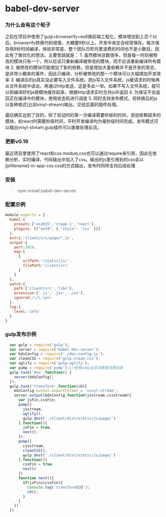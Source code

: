 # babel-dev-server

### 为什么会有这个轮子
  之前在项目中使用了gulp+browserify+es6做前端工程化，模块增加到上百个以后，browserify转换代码很慢，大概要8秒以上。开发中肯定会经常保存，每次保存用8秒时间编译，体验非常差，整个团队日积月累浪费的时间也不是小数目。因此有了做优化的想法，主要思路就是：
    1. 虽然模块总数很多，但是每一时刻被修改的模块只有一个，所以应该只重新编译被修改的模块，而不应该重新编译所有模块
    2. 被修改的模块可能增加了新的依赖，但是增加大量依赖并不是开发的常态，是非常小概率的事件，因此只编译、分析被修改的那一个模块可以大幅增加开发效率
    3. 编译后的js其实没必要写入文件系统。把js写入文件系统，js被请求的时候再从文件系统中读出，再通过http发送，这是多此一举。如果不写入文件系统，就可以把编译好的js按模块缓存起来，根据http请求实时合并js并返回
    4. 为保证不会返回正在编译中的模块，使用状态机进行调度
    5. 同时支持发布模式，将转换后的js以各种格式(比如vinyl-stream)输出，交给后面的插件处理。

  最后确实达到了目的，除了启动时的第一次编译需要秒级的时间，添加依赖超多的模块，如react时需要秒级时间，平时开发编译均为毫秒级时间完成，发布模式可以输出vinyl-stream,gulp插件可以直接处理此流。

###  更新v0.19
  最近项目里使用了react和css module,css也可以通过require来引用，因此在依赖分析、实时编译、代码输出中加入了css。输出的js里引用到的css会以[jsfilename]-in-app-css.css的方式输出，发布时同样支持后续处理

### 安装
> npm install babel-dev-server

### 配置示例
``` js
module.exports = {
  babel:{
    presets:['es2015','stage-1','react'],
    plugins: [["antd", { "style": 'css' }]]
  },
  entry:'client/src/page/*.js',
  output:{
    port:3029,
    map:[
      {
        urlPath:'/static/js/',
        filePath:'client/src'
      }
    ]
  },
  watch:{
    path:['client/src','libs'],
    extension:['.js','.jsx','.css'],
    ignored:/\/\.\w+/
  },
  log:{
    level:'info'
  }
}
```

### gulp发布示例
``` js
  var gulp = require('gulp');
  var server = require('babel-dev-server');
  var bdsConfig = require('./dev-config.js');
  var cleanCSS = require('gulp-clean-css');
  var uglify = require('gulp-uglify');
  var pump = require('pump');//使用pump监测流数据消费结束
  gulp.task('dev',function() {
    server(bdsConfig);
  });
  gulp.task('transform',function(cb){
    bdsConfig.output.exportFormat = 'vinyl-stream';
    server.output(bdsConfig,function(jsstream,cssstream){
      var jsFin,cssFin;
      pump([
        jsstream,
        uglify(),
        gulp.dest('./client/dist/static/js/page/')
      ],function(){
        jsFin = true;
        next();
      });
      pump([
        cssstream,
        cleanCSS(),
        gulp.dest('./client/dist/static/js/page/')
      ],function(){
        cssFin = true;
        next()
      })
      function next(){
        if(jsFin&&cssFin){
          console.log('transform完成');
          cb();
        }
      }
    })
  })
  ```

